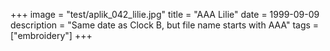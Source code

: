 +++
image = "test/aplik_042_lilie.jpg"
title = "AAA Lilie"
date = 1999-09-09
description = "Same date as Clock B, but file name starts with AAA"
tags = ["embroidery"]
+++